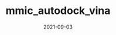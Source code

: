 ---
title: mmic_autodock_vina
date: 2021-09-03
draft: true
hideLastModified: true
showInMenu: false
summaryImage: autodock_vina.png
summary: Performs molecular docking with AutoDock Vina.
link: https://github.com/MolSSI/mmic_autodock_vina
tags: [Simulators,Tactic]
---